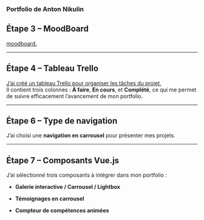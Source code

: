  ### Portfolio de Anton Nikulin

## Étape 3 – MoodBoard
[moodboard.]([https://trello.com/b/I7z7fyIg/portfolio](https://www.figma.com/design/EWtrSGv15CLzhyo8qHecmO/Portfolio-inspirations?node-id=0-1&p=f&t=pvfU96qMPHYzhJio-0))  

---

## Étape 4 – Tableau Trello
[J’ai créé un tableau Trello pour organiser les tâches du projet.](https://trello.com/b/I7z7fyIg/portfolio)  
Il contient trois colonnes : **À faire**, **En cours**, et **Complété**, ce qui me permet de suivre efficacement l’avancement de mon portfolio.

---

## Étape 6 – Type de navigation
J’ai choisi une **navigation en carrousel** pour présenter mes projets.  

---

## Étape 7 – Composants Vue.js
J’ai sélectionné trois composants à intégrer dans mon portfolio :  

- **Galerie interactive / Carrousel / Lightbox**  

- **Témoignages en carrousel**  

- **Compteur de compétences animées**  
